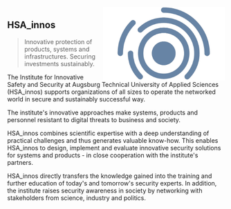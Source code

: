 <img align="right" height="170" alt="HSA_innos" src="https://raw.githubusercontent.com/hsainnos/.github/main/profile/logo.png"/>

## HSA_innos

> Innovative protection of products, systems and infrastructures. Securing investments sustainably.

The Institute for Innovative Safety and Security at Augsburg Technical University of Applied Sciences (HSA_innos) supports organizations of all sizes to operate the networked world in secure and sustainably successful way.

The institute's innovative approaches make systems, products and personnel resistant to digital threats to business and society.

HSA_innos combines scientific expertise with a deep understanding of practical challenges and thus generates valuable know-how. This enables HSA_innos to design, implement and evaluate innovative security solutions for systems and products - in close cooperation with the institute's partners.

HSA_innos directly transfers the knowledge gained into the training and further education of today's and tomorrow's security experts. In addition, the institute raises security awareness in society by networking with stakeholders from science, industry and politics.
